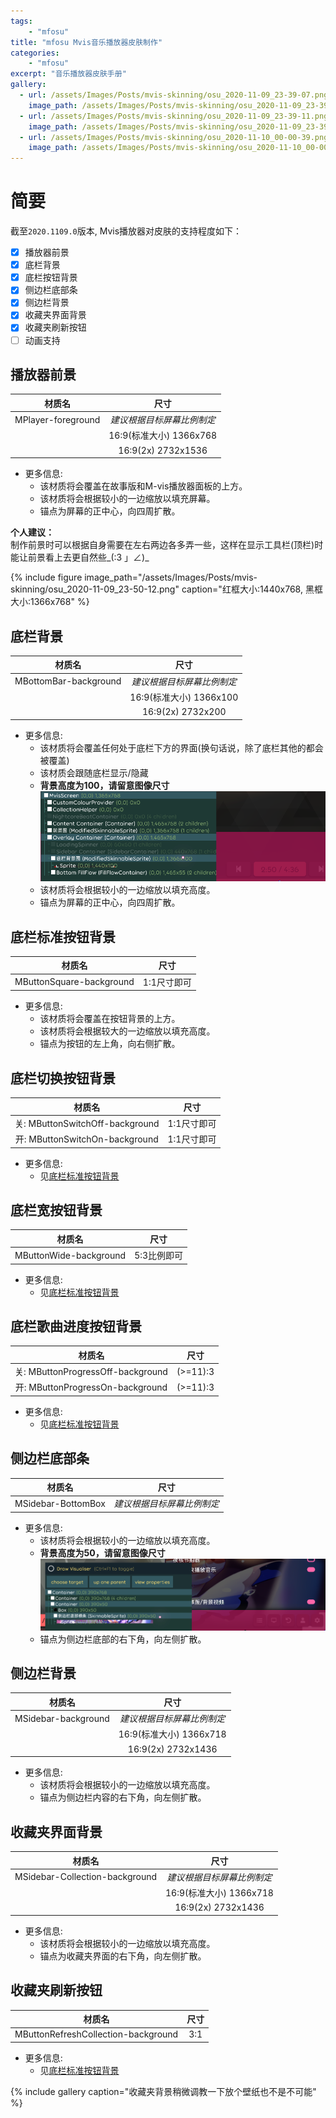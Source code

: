 ```yaml
---
tags:
    - "mfosu"
title: "mfosu Mvis音乐播放器皮肤制作"
categories:
    - "mfosu"
excerpt: "音乐播放器皮肤手册"
gallery:
  - url: /assets/Images/Posts/mvis-skinning/osu_2020-11-09_23-39-07.png
    image_path: /assets/Images/Posts/mvis-skinning/osu_2020-11-09_23-39-07.png
  - url: /assets/Images/Posts/mvis-skinning/osu_2020-11-09_23-39-11.png
    image_path: /assets/Images/Posts/mvis-skinning/osu_2020-11-09_23-39-11.png
  - url: /assets/Images/Posts/mvis-skinning/osu_2020-11-10_00-00-39.png
    image_path: /assets/Images/Posts/mvis-skinning/osu_2020-11-10_00-00-39.png
---
```


# 简要
截至`2020.1109.0`版本, Mvis播放器对皮肤的支持程度如下：

- [x] 播放器前景
- [x] 底栏背景
- [x] 底栏按钮背景
- [x] 侧边栏底部条
- [x] 侧边栏背景
- [x] 收藏夹界面背景
- [x] 收藏夹刷新按钮
- [ ] 动画支持

## 播放器前景

| 材质名 | 尺寸 |
| :----: | :----: |
| MPlayer-foreground | *建议根据目标屏幕比例制定* |
| | 16:9(标准大小) 1366x768 |
| | 16:9(2x) 2732x1536 |

- 更多信息:
  - 该材质将会覆盖在故事版和M-vis播放器面板的上方。
  - 该材质将会根据较小的一边缩放以填充屏幕。
  - 锚点为屏幕的正中心，向四周扩散。
  
**个人建议：**<br>
制作前景时可以根据自身需要在左右两边各多弄一些，这样在显示工具栏(顶栏)时能让前景看上去更自然些_(:3 」∠)_

{% include figure image_path="/assets/Images/Posts/mvis-skinning/osu_2020-11-09_23-50-12.png" caption="红框大小:1440x768, 黑框大小:1366x768" %}

## 底栏背景

| 材质名 | 尺寸 |
| :----: | :----: |
| MBottomBar-background | *建议根据目标屏幕比例制定* |
| | 16:9(标准大小) 1366x100 |
| | 16:9(2x) 2732x200 |

- 更多信息:
  - 该材质将会覆盖任何处于底栏下方的界面(换句话说，除了底栏其他的都会被覆盖)
  - 该材质会跟随底栏显示/隐藏
  - **背景高度为100，请留意图像尺寸**
    ![ ](/assets/Images/Posts/mvis-skinning/bottomBarBgHeight.png)
  - 该材质将会根据较小的一边缩放以填充高度。
  - 锚点为屏幕的正中心，向四周扩散。
  
## 底栏标准按钮背景

| 材质名 | 尺寸 |
| :----: | :----: |
| MButtonSquare-background | 1:1尺寸即可 |

- 更多信息:
  - 该材质将会覆盖在按钮背景的上方。
  - 该材质将会根据较大的一边缩放以填充高度。
  - 锚点为按钮的左上角，向右侧扩散。

## 底栏切换按钮背景

| 材质名 | 尺寸 |
| :----: | :----: |
| 关: MButtonSwitchOff-background | 1:1尺寸即可 |
| 开: MButtonSwitchOn-background | 1:1尺寸即可 |

- 更多信息:
  - 见[底栏标准按钮背景](#底栏标准按钮背景)

## 底栏宽按钮背景

| 材质名 | 尺寸 |
| :----: | :----: |
| MButtonWide-background | 5:3比例即可 |

- 更多信息:
  - 见[底栏标准按钮背景](#底栏标准按钮背景)

## 底栏歌曲进度按钮背景

| 材质名 | 尺寸 |
| :----: | :----: |
| 关: MButtonProgressOff-background | (>=11):3 |
| 开: MButtonProgressOn-background | (>=11):3 |

- 更多信息:
  - 见[底栏标准按钮背景](#底栏标准按钮背景)

## 侧边栏底部条

| 材质名 | 尺寸 |
| :----: | :----: |
| MSidebar-BottomBox | *建议根据目标屏幕比例制定* |

* 更多信息:
  - 该材质将会根据较小的一边缩放以填充高度。
  - **背景高度为50，请留意图像尺寸**
    ![ ](/assets/Images/Posts/mvis-skinning/MSidebar-BottomBox.png)
  - 锚点为侧边栏底部的右下角，向左侧扩散。

## 侧边栏背景

| 材质名 | 尺寸 |
| :----: | :----: |
| MSidebar-background | *建议根据目标屏幕比例制定* |
| | 16:9(标准大小) 1366x718 |
| | 16:9(2x) 2732x1436 |

* 更多信息:
  - 该材质将会根据较小的一边缩放以填充高度。
  - 锚点为侧边栏内容的右下角，向左侧扩散。

## 收藏夹界面背景

| 材质名 | 尺寸 |
| :----: | :----: |
| MSidebar-Collection-background | *建议根据目标屏幕比例制定* |
| | 16:9(标准大小) 1366x718 |
| | 16:9(2x) 2732x1436 |

* 更多信息:
  - 该材质将会根据较小的一边缩放以填充高度。
  - 锚点为收藏夹界面的右下角，向左侧扩散。

## 收藏夹刷新按钮

| 材质名 | 尺寸 |
| :----: | :----: |
| MButtonRefreshCollection-background | 3:1 |

- 更多信息:
  - 见[底栏标准按钮背景](#底栏标准按钮背景)

{% include gallery caption="收藏夹背景稍微调教一下放个壁纸也不是不可能" %}